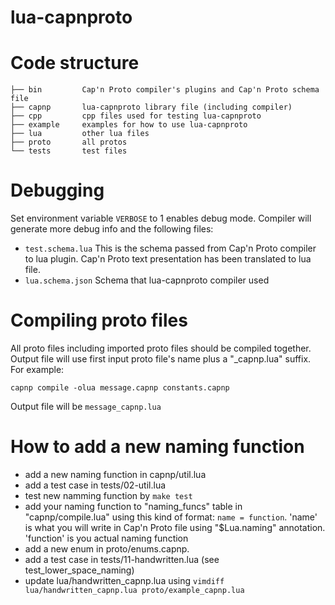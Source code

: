 # lua-capnproto

Code structure
==============

    ├── bin         Cap'n Proto compiler's plugins and Cap'n Proto schema file
    ├── capnp       lua-capnproto library file (including compiler)
    ├── cpp         cpp files used for testing lua-capnproto
    ├── example     examples for how to use lua-capnproto
    ├── lua         other lua files
    ├── proto       all protos
    └── tests       test files

Debugging
=========

Set environment variable `VERBOSE` to 1 enables debug mode. Compiler will generate more debug info and the following files:

* `test.schema.lua` This is the schema passed from Cap'n Proto compiler to lua plugin. Cap'n Proto text presentation has been translated to lua file.
* `lua.schema.json` Schema that lua-capnproto compiler used

Compiling proto files
=====================

All proto files including imported proto files should be compiled together. Output file will use first input proto file's name plus a "_capnp.lua" suffix. For example:

    capnp compile -olua message.capnp constants.capnp

Output file will be `message_capnp.lua`

How to add a new naming function
================================

* add a new naming function in capnp/util.lua
* add a test case in tests/02-util.lua
* test new namming function by `make test`
* add your naming function to "naming_funcs" table in "capnp/compile.lua" using this kind of format: `name = function`. 'name' is what you will write in Cap'n Proto file using "$Lua.naming" annotation. 'function' is you actual naming function
* add a new enum in proto/enums.capnp.
* add a test case in tests/11-handwritten.lua (see test_lower_space_naming)
* update lua/handwritten_capnp.lua using `vimdiff lua/handwritten_capnp.lua proto/example_capnp.lua`

